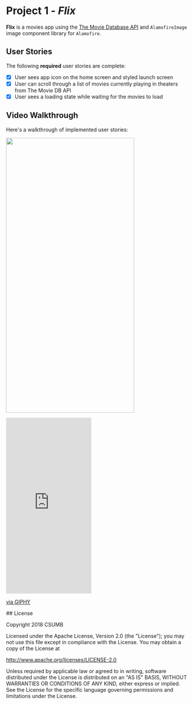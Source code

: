 # Project 1 - *Flix*

**Flix** is a movies app using the [The Movie Database API](http://docs.themoviedb.apiary.io/#) and ```AlamofireImage``` image component library for ```Alamofire```.

## User Stories

The following **required** user stories are complete:

- [x] User sees app icon on the home screen and styled launch screen
- [x] User can scroll through a list of movies currently playing in theaters from The Movie DB API
- [x] User sees a loading state while waiting for the movies to load

## Video Walkthrough

Here's a walkthrough of implemented user stories:

<!--
<a href="https://gifyu.com/image/VNvd"><img src="https://s2.gifyu.com/images/flixster.gif" alt="flixster.gif" border="0" /></a>

<a href="https://gifyu.com/image/VNvd"><img src="https://s2.gifyu.com/images/flixster.gif" alt="flixster.gif" border="0" height="750" width="350"></a>
-->
<a href="https://media.giphy.com/media/6cKthuCKSOv4xCEH8C/giphy.gif"><img src="https://media.giphy.com/media/6cKthuCKSOv4xCEH8C/giphy.gif" height="750" width="350"></a>
<iframe src="https://giphy.com/embed/6cKthuCKSOv4xCEH8C" width="233" height="480" frameBorder="0" class="giphy-embed" allowFullScreen></iframe><p><a href="https://giphy.com/gifs/6cKthuCKSOv4xCEH8C">via GIPHY</a></p>
## License

Copyright 2018 CSUMB

Licensed under the Apache License, Version 2.0 (the "License");
you may not use this file except in compliance with the License.
You may obtain a copy of the License at

http://www.apache.org/licenses/LICENSE-2.0

Unless required by applicable law or agreed to in writing, software
distributed under the License is distributed on an "AS IS" BASIS,
WITHOUT WARRANTIES OR CONDITIONS OF ANY KIND, either express or implied.
See the License for the specific language governing permissions and
limitations under the License.
